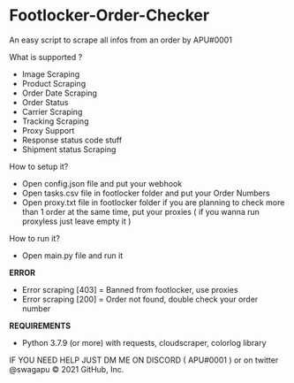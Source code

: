 # Footlocker-Order-Checker
An easy script to scrape all infos from an order by APU#0001

What is supported ? 

- Image Scraping 
- Product Scraping 
- Order Date Scraping 
- Order Status
- Carrier Scraping 
- Tracking Scraping
- Proxy Support 
- Response status code stuff 
- Shipment status Scraping 


How to setup it? 

- Open config.json file and put your webhook
- Open tasks.csv file in footlocker folder and put your Order Numbers
- Open proxy.txt file in footlocker folder if you are planning to check more than 1 order at the same time, put your proxies ( if you wanna run proxyless just leave empty it ) 


How to run it?

- Open main.py file and run it


**ERROR**

- Error scraping [403] = Banned from footlocker, use proxies
- Error scraping [200] = Order not found, double check your order number



**REQUIREMENTS**

- Python 3.7.9 (or more) with requests, cloudscraper, colorlog library




IF YOU NEED HELP JUST DM ME ON DISCORD ( APU#0001 ) or on twitter @swagapu
© 2021 GitHub, Inc.
